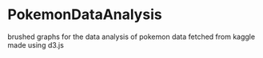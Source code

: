 # PokemonDataAnalysis
brushed graphs for the data analysis of pokemon data fetched from kaggle
made using d3.js
